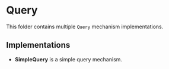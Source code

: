 # Query

This folder contains multiple `Query` mechanism implementations.

## Implementations

- **SimpleQuery** is a simple query mechanism.